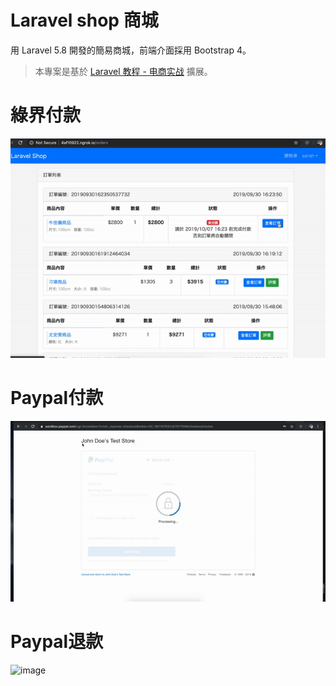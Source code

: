 # Laravel shop 商城

用 Laravel 5.8 開發的簡易商城，前端介面採用 Bootstrap 4。

> 本專案是基於 [Laravel 教程 - 电商实战](https://learnku.com/courses/laravel-shop/5.8) 擴展。

# 綠界付款
![image](https://github.com/Yu-hanCheng/shopping_cart/blob/migrate/IUXHqqv.gif)

# Paypal付款
![image](https://github.com/Yu-hanCheng/shopping_cart/blob/migrate/kqQMqca.gif)
# Paypal退款
![image](https://github.com/Yu-hanCheng/shopping_cart/blob/migrate/y9GH6Ff.gif)